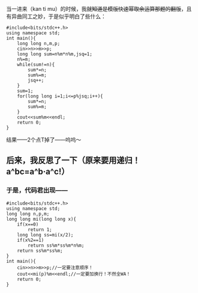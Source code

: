当一进来（kan ti mu）的时候，我~~就知道是模版快速幂取余运算那题的翻版~~，且有异曲同工之妙，于是似乎明白了些什么：
```
#include<bits/stdc++.h>
using namespace std;
int main(){
    long long n,m,p;
    cin>>n>>m>>p;
    long long sum=n%m*n%m,jsq=1;
    n%=m;
    while(sum!=n){
        sum*=n;
        sum%=m;
        jsq++;
    }
    sum=1;
    for(long long i=1;i<=p%jsq;i++){
        sum*=n;
        sum%=m;
    }
    cout<<sum%m<<endl;
    return 0;
}

```
结果——2个点T掉了——呜呜～
## 后来，我反思了一下（原来要用递归！a^bc=a^b·a^c!）
### 于是，代码君出现——
```
#include<bits/stdc++.h>
using namespace std;
long long n,p,m;
long long mi(long long x){
    if(x==0)
        return 1;
    long long ss=mi(x/2);
    if(x%2==1)
        return ss%m*ss%m*n%m;
    return ss%m*ss%m;
}
int main(){
    cin>>n>>m>>p;//一定要注意顺序！
    cout<<mi(p)%m<<endl;//一定要加换行！不然全WA！
    return 0;
}

```